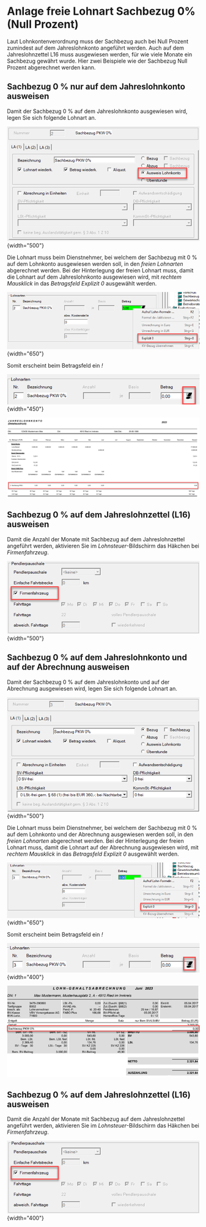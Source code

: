 # Anlage freie Lohnart Sachbezug 0% (Null Prozent)

Laut Lohnkontenverordnung muss der Sachbezug auch bei Null Prozent zumindest auf dem Jahreslohnkonto angeführt werden. Auch auf dem Jahreslohnzettel L16 muss ausgewiesen werden, für wie viele Monate ein Sachbezug gewährt wurde. Hier zwei Beispiele wie der Sachbezug Null Prozent abgerechnet werden kann.

## Sachbezug 0 % nur auf dem Jahreslohnkonto ausweisen

Damit der Sachbezug 0 % auf dem Jahreslohnkonto ausgewiesen wird, legen Sie sich folgende Lohnart an.

![Image](<img/image160.png>){width="500"}

Die Lohnart muss beim Dienstnehmer, bei welchem der Sachbezug mit 0 % auf dem Lohnkonto ausgewiesen werden soll, in den *freien Lohnarten* abgerechnet werden. Bei der Hinterlegung der freien Lohnart muss, damit die Lohnart auf dem Jahreslohnkonto ausgewiesen wird, mit *rechtem Mausklick* in das *Betragsfeld* *Explizit 0* ausgewählt werden. 

![Image](<img/image161.png>){width="650"}

Somit erscheint beim Betragsfeld ein *!*

![Image](<img/image162.png>){width="450"}

![Image](<img/image163.png>)

## Sachbezug 0 % auf dem Jahreslohnzettel (L16) ausweisen

Damit die Anzahl der Monate mit Sachbezug auf dem Jahreslohnzettel angeführt werden, aktivieren Sie im *Lohnsteuer*-Bildschirm das Häkchen bei *Firmenfahrzeug*.

![Image](<img/image164.png>){width="500"}

## Sachbezug 0 % auf dem Jahreslohnkonto und auf der Abrechnung ausweisen

Damit der Sachbezug 0 % auf dem Jahreslohnkonto und auf der Abrechnung ausgewiesen wird, legen Sie sich folgende Lohnart an.

![Image](<img/image165.png>){width="500"}

Die Lohnart muss beim Dienstnehmer, bei welchem der Sachbezug mit 0 % auf dem Lohnkonto und der Abrechnung ausgewiesen werden soll, in den *freien Lohnarten* abgerechnet werden. Bei der Hinterlegung der freien Lohnart muss, damit die Lohnart auf der Abrechnung ausgewiesen wird, mit *rechtem Mausklick* in das *Betragsfeld* *Explizit 0* ausgewählt werden.

![Image](<img/image166.png>){width="650"}

Somit erscheint beim Betragsfeld ein *!*

![Image](<img/image167.png>){width="400"}

![Image](<img/image168.png>)

## Sachbezug 0 % auf dem Jahreslohnzettel (L16) ausweisen

Damit die Anzahl der Monate mit Sachbezug auf dem Jahreslohnzettel angeführt werden, aktivieren Sie im *Lohnsteuer*-Bildschirm das Häkchen bei *Firmenfahrzeug*.

![Image](<img/image164.png>){width="400"}